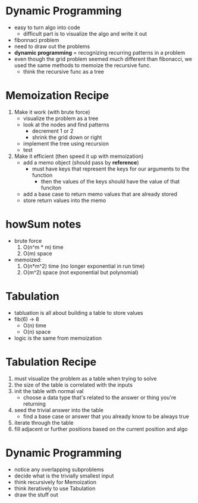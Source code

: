 # Dynamic Programming
- easy to turn algo into code
    - difficult part is to visualize the algo and write it out
- fibonnaci problem
- need to draw out the problems
- __dynamic programming__ = recognizing recurring patterns in a problem
- even though the grid problem seemed much different than fibonacci, we used the same methods to memoize the recursive func.
    - think the recursive func as a tree

# Memoization Recipe
1. Make it work (with brute force)
    - visualize the problem as a tree
    - look at the nodes and find patterns
        - decrement 1 or 2
        - shrink the grid down or right 
    - implement the tree using recursion
    - test
2. Make it efficient (then speed it up with memoization)
    - add a memo object (should pass by __reference__)
        - must have keys that represent the keys for our arguments to the function
            - then the values of the keys should have the value of that funciton
    - add a base case to return memo values that are already stored 
    - store return values into the memo

# howSum notes
- brute force
    1. O(n^m * m) time
    2. O(m) space
- memoized:
    1. O(n*m^2) time (no longer exponential in run time)
    2. O(m^2) space (not exponential but polynomial)

# Tabulation
- tabluation is all about building a table to store values
- fib(6) -> 8
    - O(n) time
    - O(n) space
- logic is the same from memoization

# Tabulation Recipe
1. must visualize the problem as a table when trying to solve
2. the size of the table is correlated with the inputs
3. init the table with normal val
    - choose a data type that's related to the answer or thing you're returning
4. seed the trivial answer into the table
    - find a base case or answer that you already know to be always true
5. iterate through the table
6. fill adjacent or further positions based on the current position and algo

# Dynamic Programming
- notice any overlapping subproblems
- decide what is the trivially smallest input
- think recursively for Memoization
- think iteratively to use Tabulation
- draw the stuff out